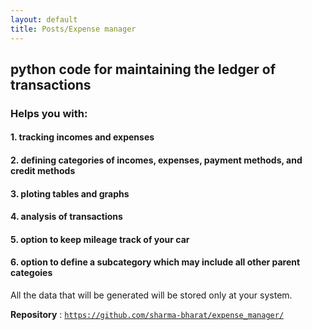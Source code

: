 ```yaml
---
layout: default 
title: Posts/Expense manager
---
```


## python code for maintaining the ledger of transactions
### Helps you with:
#### 1. tracking incomes and expenses
#### 2. defining categories of incomes, expenses, payment methods, and credit methods
#### 3. ploting tables and graphs
#### 4. analysis of transactions
#### 5. option to keep mileage track of your car
#### 6. option to define a subcategory which may include all other parent categoies

All the data that will be generated will be stored only at your system.

**Repository** :  [`https://github.com/sharma-bharat/expense_manager/`](https://sharma-bharat.github.io/Posts_Online/expense_manager.html)